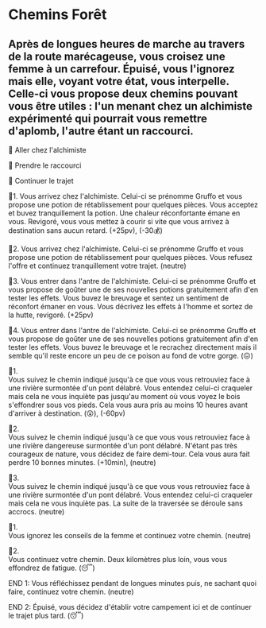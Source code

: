 # Chemins Forêt

## Après de longues heures de marche au travers de la route marécageuse, vous croisez une femme à un carrefour. Épuisé, vous l'ignorez mais elle, voyant votre état, vous interpelle. Celle-ci vous propose deux chemins pouvant vous être utiles : l'un menant chez un alchimiste expérimenté qui pourrait vous remettre d'aplomb, l'autre étant un raccourci.

🍵 Aller chez l'alchimiste

🏃‍  Prendre le raccourci

🚶  Continuer le trajet


🍵1.
Vous arrivez chez l'alchimiste. Celui-ci se prénomme Gruffo et vous propose une potion de rétablissement pour quelques pièces. Vous acceptez et buvez tranquillement la potion. Une chaleur réconfortante émane en vous. Revigoré, vous vous mettez à courir si vite que vous arrivez à destination sans aucun retard.
(+25pv), (-30💰)

🍵2.
Vous arrivez chez l'alchimiste. Celui-ci se prénomme Gruffo et vous propose une potion de rétablissement pour quelques pièces. Vous refusez l'offre et continuez tranquillement votre trajet.
(neutre)

🍵3.
Vous entrer dans l'antre de l'alchimiste. Celui-ci se prénomme Gruffo et vous propose de goûter une de ses nouvelles potions gratuitement afin d'en tester les effets. Vous buvez le breuvage et sentez un sentiment de réconfort émaner en vous. Vous décrivez les effets à l'homme et sortez de la hutte, revigoré.
(+25pv)

🍵4.
Vous entrer dans l'antre de l'alchimiste. Celui-ci se prénomme Gruffo et vous propose de goûter une de ses nouvelles potions gratuitement afin d'en tester les effets. Vous buvez le breuvage et le recrachez directement mais il semble qu'il reste encore un peu de ce poison au fond de votre gorge. 
(😖)


🏃‍1.  
Vous suivez le chemin indiqué jusqu'à ce que vous vous retrouviez face à une rivière surmontée d'un pont délabré. Vous entendez celui-ci craqueler mais cela ne vous inquiète pas jusqu'au moment où vous voyez le bois s'effondrer sous vos pieds. Cela vous aura pris au moins 10 heures avant d'arriver à destination.
(😲), (-60pv)

🏃‍2.  
Vous suivez le chemin indiqué jusqu'à ce que vous vous retrouviez face à une rivière dangereuse surmontée d'un pont délabré. N'étant pas très courageux de nature, vous décidez de faire demi-tour. Cela vous aura fait perdre 10 bonnes minutes.
(+10min), (neutre)

🏃‍3.  
Vous suivez le chemin indiqué jusqu'à ce que vous vous retrouviez face à une rivière surmontée d'un pont délabré. Vous entendez celui-ci craqueler mais cela ne vous inquiète pas. La suite de la traversée se déroule sans accrocs.
(neutre)


🚶1.  
Vous ignorez les conseils de la femme et continuez votre chemin.
(neutre)

🚶2.  
Vous continuez votre chemin. Deux kilomètres plus loin, vous vous effondrez de fatigue.
(😴)


END 1: Vous réfléchissez pendant de longues minutes puis, ne sachant quoi faire, continuez votre chemin.
(neutre)

END 2: Épuisé, vous décidez d'établir votre campement ici et de continuer le trajet plus tard.
(😴)
